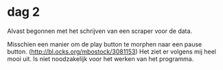 # dag 2

Alvast begonnen met het schrijven van een scraper voor de data.

Misschien een manier om de play button te morphen naar een pause button. (http://bl.ocks.org/mbostock/3081153) Het ziet er volgens mij heel mooi uit. Is niet noodzakelijk voor het werken van het programma.
